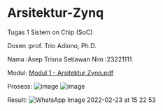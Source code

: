 # Arsitektur-Zynq
Tugas 1 Sistem on Chip (SoC)

Dosen :prof. Trio Adiono, Ph.D.

Nama :Asep Trisna Setiawan
Nim  :23221111

Modul:
[Modul 1 - Arsitektur Zynq.pdf](https://github.com/Aseptrisna/Arsitektur-Zynq/files/8122794/Modul.1.-.Arsitektur.Zynq.pdf)

Prosess:
![image](https://user-images.githubusercontent.com/37206482/155282892-b4e43396-cd3a-436b-8800-de2156f3df55.png)
![image](https://user-images.githubusercontent.com/37206482/155282926-d97b7369-cbd6-4a65-be63-da4d16fdd893.png)

Result:
![WhatsApp Image 2022-02-23 at 15 22 53](https://user-images.githubusercontent.com/37206482/155283398-7f25f7c1-cec2-4d14-9dce-460c2ac7b44a.jpeg)

